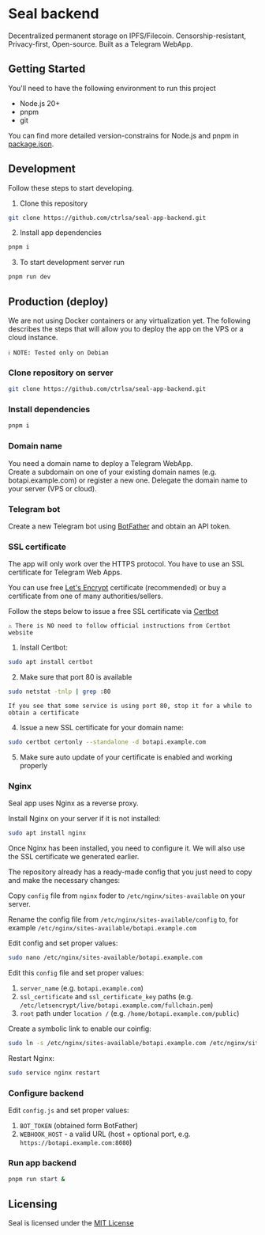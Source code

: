 # Seal backend

Decentralized permanent storage on IPFS/Filecoin. Censorship-resistant, Privacy-first, Open-source.
Built as a Telegram WebApp.

## Getting Started

You'll need to have the following environment to run this project

- Node.js 20+
- pnpm
- git

You can find more detailed version-constrains for Node.js and pnpm in [package.json](package.json).

## Development

Follow these steps to start developing.

1. Clone this repository

```bash
git clone https://github.com/ctrlsa/seal-app-backend.git
```

2. Install app dependencies

```bash
pnpm i
```

3. To start development server run

```bash
pnpm run dev
```

## Production (deploy)

We are not using Docker containers or any virtualization yet.
The following describes the steps that will allow you to deploy the app on the VPS or a cloud instance.

`ℹ️ NOTE: Tested only on Debian`

### Clone repository on server

```bash
git clone https://github.com/ctrlsa/seal-app-backend.git
```

### Install dependencies

```bash
pnpm i
```

### Domain name

You need a domain name to deploy a Telegram WebApp.\
Create a subdomain on one of your existing domain names (e.g. botapi.example.com) or register a new one. Delegate the domain name to your server (VPS or cloud).

### Telegram bot

Create a new Telegram bot using [BotFather](https://t.me/BotFather) and obtain an API token.

### SSL certificate

The app will only work over the HTTPS protocol. You have to use an SSL certificate for Telegram Web Apps.

You can use free [Let's Encrypt](https://letsencrypt.org/) certificate (recommended) or buy a certificate from one of many authorities/sellers.

Follow the steps below to issue a free SSL certificate via [Certbot](https://certbot.eff.org/)

`⚠️ There is NO need to follow official instructions from Certbot website`

1. Install Certbot:

```bash
sudo apt install certbot
```

2. Make sure that port 80 is available

```bash
sudo netstat -tnlp | grep :80
```

`If you see that some service is using port 80, stop it for a while to obtain a certificate`

4. Issue a new SSL certificate for your domain name:

```bash
sudo certbot certonly --standalone -d botapi.example.com
```

5. Make sure auto update of your certificate is enabled and working properly

### Nginx

Seal app uses Nginx as a reverse proxy.

Install Nginx on your server if it is not installed:

```bash
sudo apt install nginx
```

Once Nginx has been installed, you need to configure it. We will also use the SSL certificate we generated earlier.

The repository already has a ready-made config that you just need to copy and make the necessary changes:

Copy `config` file from `nginx` foder to `/etc/nginx/sites-available` on your server.

Rename the config file from `/etc/nginx/sites-available/config` to, for example `/etc/nginx/sites-available/botapi.example.com`

Edit config and set proper values:

```bash
sudo nano /etc/nginx/sites-available/botapi.example.com
```

Edit this `config` file and set proper values:

1. `server_name` (e.g. `botapi.example.com`)
2. `ssl_certificate` and `ssl_certificate_key` paths (e.g. `/etc/letsencrypt/live/botapi.example.com/fullchain.pem`)
3. `root` path under `location /` (e.g. `/home/botapi.example.com/public`)

Create a symbolic link to enable our coinfig:

```bash
sudo ln -s /etc/nginx/sites-available/botapi.example.com /etc/nginx/sites-enabled/botapi.example.com
```

Restart Nginx:

```bash
sudo service nginx restart
```

### Configure backend

Edit `config.js` and set proper values:

1. `BOT_TOKEN` (obtained form BotFather)
2. `WEBHOOK_HOST` - a valid URL (host + optional port, e.g. `https://botapi.example.com:8080`)

### Run app backend

```bash
pnpm run start &
```

## Licensing

Seal is licensed under the [MIT License](LICENSE)
